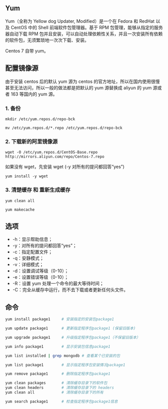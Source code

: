 ## Yum

Yum（全称为 Yellow dog Updater, Modified）是一个在 Fedora 和 RedHat 以及 CentOS 中的 Shell 前端软件包管理器。基于 RPM 包管理，能够从指定的服务器自动下载 RPM 包并且安装，可以自动处理依赖性关系，并且一次安装所有依赖的软件包，无须繁琐地一次次下载、安装。

Centos 7 自带 yum。

## 配置镜像源

由于安装 centos 后的默认 yum 源为 centos 的官方地址，所以在国内使用很慢甚至无法访问，所以一般的做法都是把默认的 yum 源替换成 aliyun 的 yum 源或者 163 等国内的 yum 源。

### 1. 备份

`mkdir /etc/yum.repos.d/repo-bck`

`mv /etc/yum.repos.d/*.repo /etc/yum.repos.d/repo-bck`

### 2. 下载新的阿里镜像源

`wget -O /etc/yum.repos.d/CentOS-Base.repo http://mirrors.aliyun.com/repo/Centos-7.repo`

如果没有 wget，先安装 wget (-y 对所有的提问都回答“yes”)

`yum install -y wget`

### 3. 清楚缓存 和 重新生成缓存

`yum clean all`

`yum makecache`

## 选项

- -h：显示帮助信息；
- -y：对所有的提问都回答“yes”；
- -c：指定配置文件；
- -q：安静模式；
- -v：详细模式；
- -d：设置调试等级（0-10）；
- -e：设置错误等级（0-10）；
- -R：设置 yum 处理一个命令的最大等待时间；
- -C：完全从缓存中运行，而不去下载或者更新任何头文件。

## 命令

```sh
yum install package1     # 安装指定的安装包package1

yum update package1      # 更新指定程序包package1 (保留旧版本)

yum upgrade package1     # 升级指定程序包package1（不保留旧版本）

yum info package1        # 显示安装包信息package1

yum list installed | grep mongodb # 查看某个已安装的包

yum list package1        # 显示指定程序包安装情况package1

yum remove package1      # 删除指定程序包package1

yum clean packages       # 清除缓存目录下的软件包
yum clean headers        # 清除缓存目录下的 headers
yum clean all            # 清除缓存目录下的所有

yum search package1      # 检查指定程序包package1信息
```
